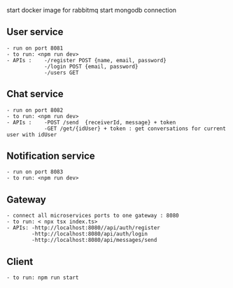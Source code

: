 start docker image for rabbitmq
start mongodb connection

## User service 
    - run on port 8081 
    - to run: <npm run dev>
    - APIs :    -/register POST {name, email, password}
                -/login POST {email, password} 
                -/users GET  

## Chat service 
    - run on port 8082 
    - to run: <npm run dev>
    - APIs :    -POST /send  {receiverId, message} + token
                -GET /get/{idUser} + token : get conversations for current user with idUser 

## Notification service 
    - run on port 8083 
    - to run: <npm run dev>

## Gateway
    - connect all microservices ports to one gateway : 8080
    - to run: < npx tsx index.ts>
    - APIs: -http://localhost:8080//api/auth/register
            -http://localhost:8080/api/auth/login
            -http://localhost:8080/api/messages/send

## Client
    - to run: npm run start